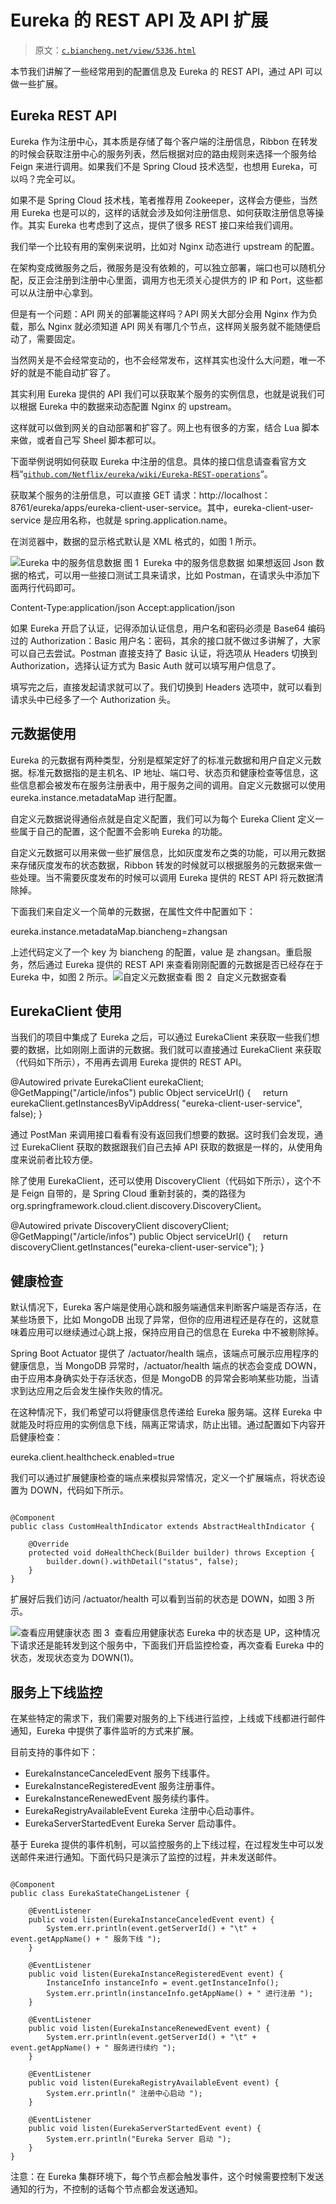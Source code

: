 # Eureka 的 REST API 及 API 扩展

> 原文：[`c.biancheng.net/view/5336.html`](http://c.biancheng.net/view/5336.html)

本节我们讲解了一些经常用到的配置信息及 Eureka 的 REST API，通过 API 可以做一些扩展。

## Eureka REST API

Eureka 作为注册中心，其本质是存储了每个客户端的注册信息，Ribbon 在转发的时候会获取注册中心的服务列表，然后根据对应的路由规则来选择一个服务给 Feign 来进行调用。如果我们不是 Spring Cloud 技术选型，也想用 Eureka，可以吗？完全可以。

如果不是 Spring Cloud 技术栈，笔者推荐用 Zookeeper，这样会方便些，当然用 Eureka 也是可以的，这样的话就会涉及如何注册信息、如何获取注册信息等操作。其实 Eureka 也考虑到了这点，提供了很多 REST 接口来给我们调用。

我们举一个比较有用的案例来说明，比如对 Nginx 动态进行 upstream 的配置。

在架构变成微服务之后，微服务是没有依赖的，可以独立部署，端口也可以随机分配，反正会注册到注册中心里面，调用方也无须关心提供方的 IP 和 Port，这些都可以从注册中心拿到。

但是有一个问题：API 网关的部署能这样吗？API 网关大部分会用 Nginx 作为负载，那么 Nginx 就必须知道 API 网关有哪几个节点，这样网关服务就不能随便启动了，需要固定。

当然网关是不会经常变动的，也不会经常发布，这样其实也没什么大问题，唯一不好的就是不能自动扩容了。

其实利用 Eureka 提供的 API 我们可以获取某个服务的实例信息，也就是说我们可以根据 Eureka 中的数据来动态配置 Nginx 的 upstream。

这样就可以做到网关的自动部署和扩容了。网上也有很多的方案，结合 Lua 脚本来做，或者自己写 Sheel 脚本都可以。

下面举例说明如何获取 Eureka 中注册的信息。具体的接口信息请查看官方文档“[`github.com/Netflix/eureka/wiki/Eureka-REST-operations`](https://github.com/Netflix/eureka/wiki/Eureka-REST-operations)“。

获取某个服务的注册信息，可以直接 GET 请求：http://localhost：8761/eureka/apps/eureka-client-user-service。其中，eureka-client-user-service 是应用名称，也就是 spring.application.name。

在浏览器中，数据的显示格式默认是 XML 格式的，如图 1 所示。

![Eureka 中的服务信息数据](img/6df3cac751022052f00c20a62eaf7eb3.png)
图 1  Eureka 中的服务信息数据
如果想返回 Json 数据的格式，可以用一些接口测试工具来请求，比如 Postman，在请求头中添加下面两行代码即可。

Content-Type:application/json Accept:application/json

如果 Eureka 开启了认证，记得添加认证信息，用户名和密码必须是 Base64 编码过的 Authorization：Basic 用户名：密码，其余的接口就不做过多讲解了，大家可以自己去尝试。Postman 直接支持了 Basic 认证，将选项从 Headers 切换到 Authorization，选择认证方式为 Basic Auth 就可以填写用户信息了。

填写完之后，直接发起请求就可以了。我们切换到 Headers 选项中，就可以看到请求头中已经多了一个 Authorization 头。

## 元数据使用

Eureka 的元数据有两种类型，分别是框架定好了的标准元数据和用户自定义元数据。标准元数据指的是主机名、IP 地址、端口号、状态页和健康检查等信息，这些信息都会被发布在服务注册表中，用于服务之间的调用。自定义元数据可以使用 eureka.instance.metadataMap 进行配置。

自定义元数据说得通俗点就是自定义配置，我们可以为每个 Eureka Client 定义一些属于自己的配置，这个配置不会影响 Eureka 的功能。

自定义元数据可以用来做一些扩展信息，比如灰度发布之类的功能，可以用元数据来存储灰度发布的状态数据，Ribbon 转发的时候就可以根据服务的元数据来做一些处理。当不需要灰度发布的时候可以调用 Eureka 提供的 REST API 将元数据清除掉。

下面我们来自定义一个简单的元数据，在属性文件中配置如下：

eureka.instance.metadataMap.biancheng=zhangsan

上述代码定义了一个 key 为 biancheng 的配置，value 是 zhangsan。重启服务，然后通过 Eureka 提供的 REST API 来查看刚刚配置的元数据是否已经存在于 Eureka 中，如图 2 所示。![自定义元数据查看](img/5ae00a298852db082f580f4044d8c64e.png)
图 2  自定义元数据查看

## EurekaClient 使用

当我们的项目中集成了 Eureka 之后，可以通过 EurekaClient 来获取一些我们想要的数据，比如刚刚上面讲的元数据。我们就可以直接通过 EurekaClient 来获取（代码如下所示），不用再去调用 Eureka 提供的 REST API。

@Autowired
private EurekaClient eurekaClient;
@GetMapping("/article/infos")
public Object serviceUrl() {
    return eurekaClient.getInstancesByVipAddress( "eureka-client-user-service", false);
}

通过 PostMan 来调用接口看看有没有返回我们想要的数据。这时我们会发现，通过 EurekaClient 获取的数据跟我们自己去掉 API 获取的数据是一样的，从使用角度来说前者比较方便。

除了使用 EurekaClient，还可以使用 DiscoveryClient（代码如下所示），这个不是 Feign 自带的，是 Spring Cloud 重新封装的，类的路径为 org.springframework.cloud.client.discovery.DiscoveryClient。

@Autowired
private DiscoveryClient discoveryClient;
@GetMapping("/article/infos")
public Object serviceUrl() {
    return discoveryClient.getInstances("eureka-client-user-service");
}

## 健康检查

默认情况下，Eureka 客户端是使用心跳和服务端通信来判断客户端是否存活，在某些场景下，比如 MongoDB 出现了异常，但你的应用进程还是存在的，这就意味着应用可以继续通过心跳上报，保持应用自己的信息在 Eureka 中不被剔除掉。

Spring Boot Actuator 提供了 /actuator/health 端点，该端点可展示应用程序的健康信息，当 MongoDB 异常时，/actuator/health 端点的状态会变成 DOWN，由于应用本身确实处于存活状态，但是 MongoDB 的异常会影响某些功能，当请求到达应用之后会发生操作失败的情况。

在这种情况下，我们希望可以将健康信息传递给 Eureka 服务端。这样 Eureka 中就能及时将应用的实例信息下线，隔离正常请求，防止出错。通过配置如下内容开启健康检查：

eureka.client.healthcheck.enabled=true

我们可以通过扩展健康检查的端点来模拟异常情况，定义一个扩展端点，将状态设置为 DOWN，代码如下所示。

```

@Component
public class CustomHealthIndicator extends AbstractHealthIndicator {

    @Override
    protected void doHealthCheck(Builder builder) throws Exception {
        builder.down().withDetail("status", false);
    }
}
```

扩展好后我们访问 /actuator/health 可以看到当前的状态是 DOWN，如图 3 所示。

![查看应用健康状态](img/fa03b21583493d67b42b933b661579fe.png)
图 3  查看应用健康状态
Eureka 中的状态是 UP，这种情况下请求还是能转发到这个服务中，下面我们开启监控检查，再次查看 Eureka 中的状态，发现状态变为 DOWN(1)。

## 服务上下线监控

在某些特定的需求下，我们需要对服务的上下线进行监控，上线或下线都进行邮件通知，Eureka 中提供了事件监听的方式来扩展。

目前支持的事件如下：

*   EurekaInstanceCanceledEvent 服务下线事件。
*   EurekaInstanceRegisteredEvent 服务注册事件。
*   EurekaInstanceRenewedEvent 服务续约事件。
*   EurekaRegistryAvailableEvent Eureka 注册中心启动事件。
*   EurekaServerStartedEvent Eureka Server 启动事件。

基于 Eureka 提供的事件机制，可以监控服务的上下线过程，在过程发生中可以发送邮件来进行通知。下面代码只是演示了监控的过程，并未发送邮件。

```

@Component
public class EurekaStateChangeListener {

    @EventListener
    public void listen(EurekaInstanceCanceledEvent event) {
        System.err.println(event.getServerId() + "\t" + event.getAppName() + " 服务下线 ");
    }

    @EventListener
    public void listen(EurekaInstanceRegisteredEvent event) {
        InstanceInfo instanceInfo = event.getInstanceInfo();
        System.err.println(instanceInfo.getAppName() + " 进行注册 ");
    }

    @EventListener
    public void listen(EurekaInstanceRenewedEvent event) {
        System.err.println(event.getServerId() + "\t" + event.getAppName() + " 服务进行续约 ");
    }

    @EventListener
    public void listen(EurekaRegistryAvailableEvent event) {
        System.err.println(" 注册中心启动 ");
    }

    @EventListener
    public void listen(EurekaServerStartedEvent event) {
        System.err.println("Eureka Server 启动 ");
    }
}
```

注意：在 Eureka 集群环境下，每个节点都会触发事件，这个时候需要控制下发送通知的行为，不控制的话每个节点都会发送通知。